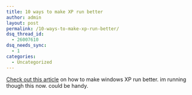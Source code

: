 ```yaml
---
title: 10 ways to make XP run better
author: admin
layout: post
permalink: /10-ways-to-make-xp-run-better/
dsq_thread_id:
  - 26007610
dsq_needs_sync:
  - 1
categories:
  - Uncategorized
---
```

[Check out this article][1] on how to make windows XP run better. im running though this now. could be handy.

 [1]: http://www.informationweek.com/story/IWK20011204S0009